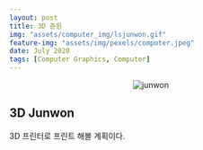 ```yaml
---
layout: post
title: 3D 준원
img: "assets/computer_img/lsjunwon.gif"
feature-img: "assets/img/pexels/computer.jpeg"
date: July 2020
tags: [Computer Graphics, Computer]
---
```


<p align="center">  
    <img src="{{page.img | relative_url}}" alt="junwon"/>
</p>

## 3D Junwon

3D 프린터로 프린트 해볼 계획이다.